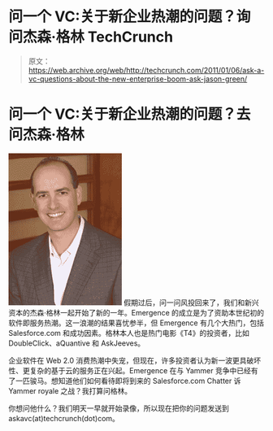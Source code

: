 # 问一个 VC:关于新企业热潮的问题？询问杰森·格林 TechCrunch

> 原文：<https://web.archive.org/web/http://techcrunch.com/2011/01/06/ask-a-vc-questions-about-the-new-enterprise-boom-ask-jason-green/>

# 问一个 VC:关于新企业热潮的问题？去问杰森·格林

[![](img/fc5331a7b4dbb64fcb8533f15abf04e7.png "Jason Green")](https://web.archive.org/web/20230202225916/https://techcrunch.com/wp-content/uploads/2011/01/jason-green.jpeg) 假期过后，问一问风投回来了，我们和新兴资本的杰森·格林一起开始了新的一年。Emergence 的成立是为了资助本世纪初的软件即服务热潮。这一浪潮的结果喜忧参半，但 Emergence 有几个大热门，包括 Salesforce.com 和成功因素。格林本人也是热门电影《T4》的投资者，比如 DoubleClick、aQuantive 和 AskJeeves。

企业软件在 Web 2.0 消费热潮中失宠，但现在，许多投资者认为新一波更具破坏性、更复杂的基于云的服务正在兴起。Emergence 在与 Yammer 竞争中已经有了一匹骏马。想知道他们如何看待即将到来的 Salesforce.com Chatter 诉 Yammer royale 之战？我打算问格林。

你想问他什么？我们明天一早就开始录像，所以现在把你的问题发送到 askavc(at)techcrunch(dot)com。